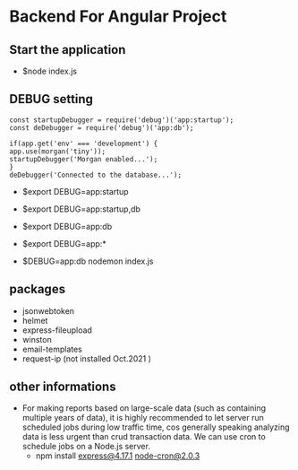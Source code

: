 # Backend For Angular Project

## Start the application

- $node index.js

## DEBUG setting

```
const startupDebugger = require('debug')('app:startup');
const deDebugger = require('debug')('app:db');

if(app.get('env' === 'development') {
app.use(morgan('tiny'));
startupDebugger('Morgan enabled...');
}
deDebugger('Connected to the database...');

```

- $export DEBUG=app:startup

- $export DEBUG=app:startup,db

- $export DEBUG=app:db

- $export DEBUG=app:\*

- $DEBUG=app:db nodemon index.js

## packages

- jsonwebtoken
- helmet
- express-fileupload
- winston
- email-templates
- request-ip (not installed Oct.2021 )

## other informations

- For making reports based on large-scale data (such as containing multiple years of data), it is highly recommended to let server run scheduled jobs during low traffic time, cos generally speaking analyzing data is less urgent than crud transaction data. We can use cron to schedule jobs on a Node.js server.
  - npm install express@4.17.1 node-cron@2.0.3
